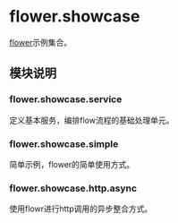 # flower.showcase

[flower](http://github.com/zhihuili/flower)示例集合。

## 模块说明
### flower.showcase.service
定义基本服务，编排flow流程的基础处理单元。

### flower.showcase.simple
简单示例，flower的简单使用方式。

### flower.showcase.http.async
使用flowr进行http调用的异步整合方式。